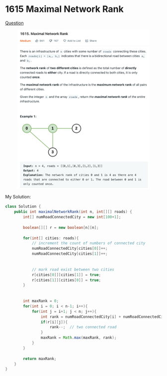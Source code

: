 # 1615 Maximal Network Rank

[Question](https://leetcode.com/problems/maximal-network-rank/)

<figure><img src="../.gitbook/assets/image (3).png" alt=""><figcaption></figcaption></figure>

My Solution:

```java
class Solution {
    public int maximalNetworkRank(int n, int[][] roads) {
        int[] numRoadConnectedCity = new int[100+1];
        
        boolean[][] r = new boolean[n][n];
        
        for(int[] cities: roads){
            // increment the count of numbers of connected city
            numRoadConnectedCity[cities[0]]++;
            numRoadConnectedCity[cities[1]]++;
            
            
            // mark road exist between two cities
            r[cities[0]][cities[1]] = true;
            r[cities[1]][cities[0]] = true;
        }
        
        
        int maxRank = 0;
        for(int i = 0; i < n-1; i++){
            for(int j = i+1; j < n; j++){
                int rank = numRoadConnectedCity[i] + numRoadConnectedCity[j];
                if(r[i][j]){
                    rank--;  // two connected road
                }
                maxRank = Math.max(maxRank, rank);
            }
        }
        
        return maxRank;
    }
}
```



